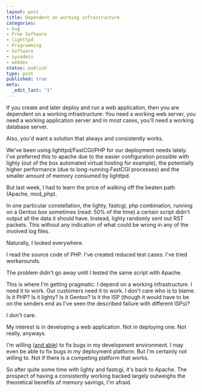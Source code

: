```yaml
---
layout: post
title: Dependent on working infrastructure
categories:
- bug
- Free Software
- lighttpd
- Programming
- Software
- sysadmin
- webdev
status: publish
type: post
published: true
meta:
  _edit_last: "1"
---
```

If you create and later deploy and run a web application, then you are dependent on a working infrastructure: You need a working web server, you need a working application server and in most cases, you'll need a working database server.

Also, you'd want a solution that always and consistently works.

We've been using lighttpd/FastCGI/PHP for our deployment needs lately. I've preferred this to apache due to the easier configuration possible with lighty (out of the box automated virtual hosting for example), the potentially higher performance (due to long-running FastCGI processes) and the smaller amount of memory consumed by lighttpd.

But last week, I had to learn the price of walking off the beaten path (Apache, mod_php).

In one particular constellation, the lighty, fastcgi, php combination, running on a Gentoo box sometimes (read: 50% of the time) a certain script didn't output all the data it should have. Instead, lighty randomly sent out RST packets. This without any indication of what could be wrong in any of the involved log files.

Naturally, I looked everywhere.

I read the source code of PHP. I've created reduced test cases. I've tried workarounds.

The problem didn't go away until I tested the same script with Apache.

This is where I'm getting pragmatic: I depend on a working infrastructure. I need it to work. Our customers need it to work. I don't care who is to blame. Is it PHP? Is it lighty? Is it Gentoo? Is it the ISP (though it would have to be on the senders end as I've seen the described failure with different ISPs)?

I don't care.

My interest is in developing a web application. Not in deploying one. Not really, anyways.

I'm willing (<a href="/2007/07/php-stream-filters-bzip2compress/">and able</a>) to fix bugs in my development environment. I may even be able to fix bugs in my deployment platform. But I'm certainly not willing to. Not if there is a competing platform that works.

So after quite some time with lighty and fastcgi, it's back to Apache. The prospect of having a consistently working backed largely outweighs the theoretical benefits of memory savings, I'm afraid.
